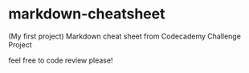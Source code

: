 # markdown-cheatsheet
(My first project) Markdown cheat sheet from Codecademy Challenge Project

feel free to code review please!

